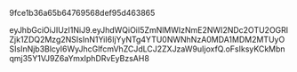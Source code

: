 9fce1b36a65b64769568def95d463865

eyJhbGciOiJIUzI1NiJ9.eyJhdWQiOiI5ZmNlMWIzNmE2NWI2NDc2OTU2OGRlZjk1ZDQ2Mzg2NSIsInN1YiI6IjYyNTg4YTU0NWNhNzA0MDA1MDM2MTUyOSIsInNjb3BlcyI6WyJhcGlfcmVhZCJdLCJ2ZXJzaW9uIjoxfQ.oFsIksyKCkMbnqmj35Y1VJ9Z6aYmxIphDRvEyBzsAH8